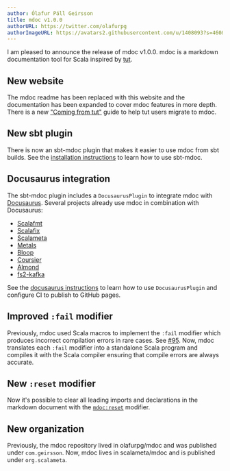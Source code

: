 ```yaml
---
author: Ólafur Páll Geirsson
title: mdoc v1.0.0
authorURL: https://twitter.com/olafurpg
authorImageURL: https://avatars2.githubusercontent.com/u/1408093?s=460&v=4
---
```


I am pleased to announce the release of mdoc v1.0.0. mdoc is a markdown
documentation tool for Scala inspired by [tut](https://github.com/tpolecat/tut).

## New website

The mdoc readme has been replaced with this website and the documentation has
been expanded to cover mdoc features in more depth. There is a new
["Coming from tut"](https://scalameta.org/mdoc/docs/tut.html) guide to help tut
users migrate to mdoc.

## New sbt plugin

There is now an sbt-mdoc plugin that makes it easier to use mdoc from sbt
builds. See the
[installation instructions](https://scalameta.org/mdoc/docs/installation.html#sbt)
to learn how to use sbt-mdoc.

## Docusaurus integration

The sbt-mdoc plugin includes a `DocusaurusPlugin` to integrate mdoc with
[Docusaurus](https://docusaurus.io/). Several projects already use mdoc in
combination with Docusaurus:

- [Scalafmt](https://scalameta.org/scalafmt/)
- [Scalafix](https://scalacenter.github.io/scalafix/)
- [Scalameta](http://scalameta.org/)
- [Metals](https://scalameta.org/metals/)
- [Bloop](https://scalacenter.github.io/bloop/)
- [Coursier](https://coursier.github.io/coursier/)
- [Almond](http://almond-sh.github.io/almond/stable/docs/intro)
- [fs2-kafka](https://ovotech.github.io/fs2-kafka/)

See the
[docusaurus instructions](https://scalameta.org/mdoc/docs/installation.html#sbt)
to learn how to use `DocusaurusPlugin` and configure CI to publish to GitHub
pages.

## Improved `:fail` modifier

Previously, mdoc used Scala macros to implement the `:fail` modifier which
produces incorrect compilation errors in rare cases. See
[#95](https://github.com/olafurpg/mdoc/issues/95). Now, mdoc translates each
`:fail` modifier into a standalone Scala program and compiles it with the Scala
compiler ensuring that compile errors are always accurate.

## New `:reset` modifier

Now it's possible to clear all leading imports and declarations in the markdown
document with the
[`mdoc:reset`](https://scalameta.org/mdoc/docs/modifiers.html#reset) modifier.

## New organization

Previously, the mdoc repository lived in olafurpg/mdoc and was published under
`com.geirsson`. Now, mdoc lives in scalameta/mdoc and is published under
`org.scalameta`.
